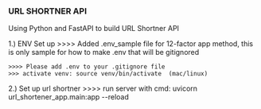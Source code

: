 ### URL SHORTNER API 

Using Python and FastAPI to build URL Shortner API

1.) ENV Set up
    >>>> Added .env_sample file for 12-factor app method, this is only      sample for how to make .env that will be gitignored

    >>>> Please add .env to your .gitignore file
    >>> activate venv: source venv/bin/activate  (mac/linux)

2.) Set up url shortner
    >>>> run server with cmd: uvicorn url_shortener_app.main:app --reload